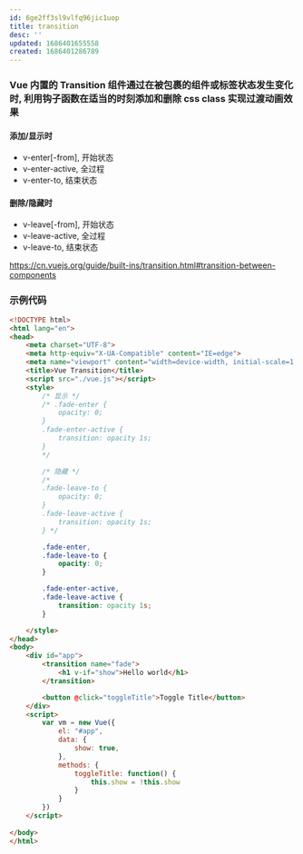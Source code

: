 ```yaml
---
id: 6ge2ff3sl9vlfq96jic1uop
title: transition
desc: ''
updated: 1686401655558
created: 1686401286789
---
```


### Vue 内置的 Transition 组件通过在被包裹的组件或标签状态发生变化时, 利用钩子函数在适当的时刻添加和删除 css class 实现过渡动画效果

#### 添加/显示时

- v-enter[-from], 开始状态
- v-enter-active, 全过程
- v-enter-to, 结束状态

#### 删除/隐藏时

- v-leave[-from], 开始状态
- v-leave-active, 全过程
- v-leave-to, 结束状态

https://cn.vuejs.org/guide/built-ins/transition.html#transition-between-components

### 示例代码

```html
<!DOCTYPE html>
<html lang="en">
<head>
    <meta charset="UTF-8">
    <meta http-equiv="X-UA-Compatible" content="IE=edge">
    <meta name="viewport" content="width=device-width, initial-scale=1.0">
    <title>Vue Transition</title>
    <script src="./vue.js"></script>
    <style>
        /* 显示 */
        /* .fade-enter {
            opacity: 0;
        }
        .fade-enter-active {
            transition: opacity 1s;
        }
        */

        /* 隐藏 */
        /*
        .fade-leave-to {
            opacity: 0;
        }
        .fade-leave-active {
            transition: opacity 1s;
        } */

        .fade-enter,
        .fade-leave-to {
            opacity: 0;
        }

        .fade-enter-active,
        .fade-leave-active {
            transition: opacity 1s;
        }

    </style>
</head>
<body>
    <div id="app">
        <transition name="fade">
            <h1 v-if="show">Hello world</h1>
        </transition>

        <button @click="toggleTitle">Toggle Title</button>
    </div>
    <script>
        var vm = new Vue({
            el: "#app",
            data: {
                show: true,
            },
            methods: {
                toggleTitle: function() {
                    this.show = !this.show
                }
            }
        })
    </script>
    
</body>
</html>
```